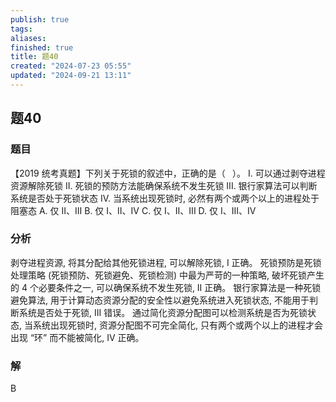 ```yaml
---
publish: true
tags: 
aliases: 
finished: true
title: 题40
created: "2024-07-23 05:55"
updated: "2024-09-21 13:11"
---
```

## 题40
### 题目
【2019 统考真题】下列关于死锁的叙述中，正确的是（ $\;$ ）。
I. 可以通过剥夺进程资源解除死锁
II. 死锁的预防方法能确保系统不发生死锁
III. 银行家算法可以判断系统是否处于死锁状态
IV. 当系统出现死锁时, 必然有两个或两个以上的进程处于阻塞态
A. 仅 II、III 
B. 仅 I、II、IV 
C. 仅 I、II、III 
D. 仅 I、III、IV
### 分析
剥夺进程资源, 将其分配给其他死锁进程, 可以解除死锁, I 正确。
死锁预防是死锁处理策略 (死锁预防、死锁避免、死锁检测) 中最为严苛的一种策略, 破坏死锁产生的 4 个必要条件之一, 可以确保系统不发生死锁, II 正确。
银行家算法是一种死锁避免算法, 用于计算动态资源分配的安全性以避免系统进入死锁状态, 不能用于判断系统是否处于死锁, III 错误。
通过简化资源分配图可以检测系统是否为死锁状态, 当系统出现死锁时, 资源分配图不可完全简化, 只有两个或两个以上的进程才会出现 “环” 而不能被简化, IV 正确。
### 解
B